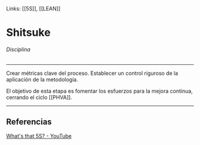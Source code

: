 Links: [[5S]], [[LEAN]]

# Shitsuke
###### Disciplina
---

Crear métricas clave del proceso. Establecer un control riguroso de la aplicación de la metodología.

El objetivo de esta etapa es fomentar los esfuerzos para la mejora continua, cerrando el ciclo [[PHVA]].

---

## Referencias
[What's that 5S? - YouTube](https://www.youtube.com/watch?v=Pu7HIeQveIY&t=206s)